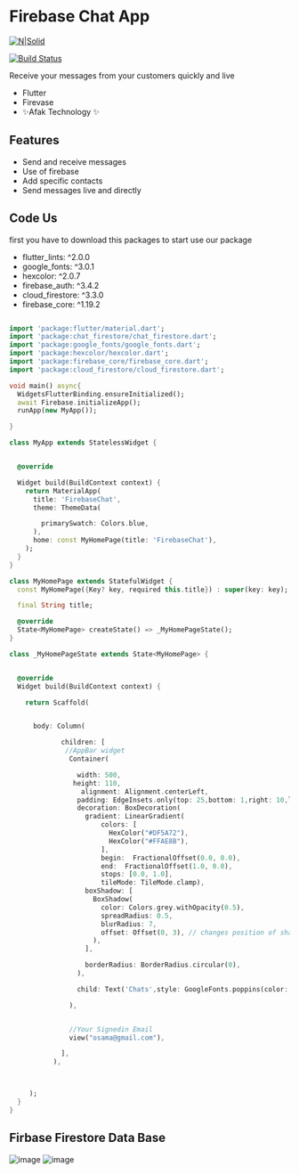 # Firebase Chat App
 

[![N|Solid](https://firebase.google.com/static/downloads/brand-guidelines/SVG/logo-built_white.svg)](https://firebase.google.com/static/downloads/brand-guidelines/SVG/logo-built_white.svg)

[![Build Status](https://travis-ci.org/joemccann/dillinger.svg?branch=master)](http://afak.epizy.com/)

Receive your messages from your customers quickly and live

- Flutter
- Firevase
- ✨Afak Technology ✨

## Features

- Send and receive messages
- Use of firebase
- Add specific contacts
- Send messages live and directly
 ## Code Us
first you have to download this packages to start use our package
-   flutter_lints: ^2.0.0
-  google_fonts: ^3.0.1
-  hexcolor: ^2.0.7
-  firebase_auth: ^3.4.2
-  cloud_firestore: ^3.3.0
-  firebase_core: ^1.19.2
 
 
```dart 

import 'package:flutter/material.dart';
import 'package:chat_firestore/chat_firestore.dart';
import 'package:google_fonts/google_fonts.dart';
import 'package:hexcolor/hexcolor.dart';
import 'package:firebase_core/firebase_core.dart';
import 'package:cloud_firestore/cloud_firestore.dart';

void main() async{
  WidgetsFlutterBinding.ensureInitialized();
  await Firebase.initializeApp();
  runApp(new MyApp());

}

class MyApp extends StatelessWidget {


  @override

  Widget build(BuildContext context) {
    return MaterialApp(
      title: 'FirebaseChat',
      theme: ThemeData(

        primarySwatch: Colors.blue,
      ),
      home: const MyHomePage(title: 'FirebaseChat'),
    );
  }
}

class MyHomePage extends StatefulWidget {
  const MyHomePage({Key? key, required this.title}) : super(key: key);

  final String title;

  @override
  State<MyHomePage> createState() => _MyHomePageState();
}

class _MyHomePageState extends State<MyHomePage> {


  @override
  Widget build(BuildContext context) {

    return Scaffold(


      body: Column(

             children: [
              //AppBar widget
               Container(

                 width: 500,
                height: 110,
                  alignment: Alignment.centerLeft,
                 padding: EdgeInsets.only(top: 25,bottom: 1,right: 10,left: 10),
                 decoration: BoxDecoration(
                   gradient: LinearGradient(
                       colors: [
                         HexColor("#DF5A72"),
                         HexColor("#FFAE8B"),
                       ],
                       begin:  FractionalOffset(0.0, 0.0),
                       end:  FractionalOffset(1.0, 0.0),
                       stops: [0.0, 1.0],
                       tileMode: TileMode.clamp),
                   boxShadow: [
                     BoxShadow(
                       color: Colors.grey.withOpacity(0.5),
                       spreadRadius: 0.5,
                       blurRadius: 7,
                       offset: Offset(0, 3), // changes position of shadow
                     ),
                   ],

                   borderRadius: BorderRadius.circular(0),
                 ),

                 child: Text('Chats',style: GoogleFonts.poppins(color: Colors.white,fontWeight: FontWeight.w500,fontSize: 40),),

               ),


               //Your Signedin Email
               view("osama@gmail.com"),

             ],
           ),



     );
  }
}

```
## Firbase Firestore Data Base
![image](https://user-images.githubusercontent.com/86790667/180660501-76c18a47-d7cc-4e49-bb9e-b8e4a2503aff.png)
![image](https://user-images.githubusercontent.com/86790667/180660509-db53f826-3275-4946-ba72-b07a94ff7678.png)


